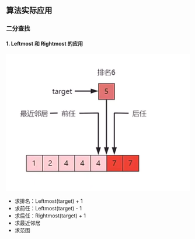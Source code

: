 ## 算法实际应用

### 二分查找

#### 1. Leftmost 和 Rightmost 的应用

![binary_left_right_most](./img/binary_left_right_most.png)

- 求排名：Leftmost(target) + 1
- 求前任：Leftmost(target) - 1
- 求后任：Rightmost(target) + 1
- 求最近邻居
- 求范围


